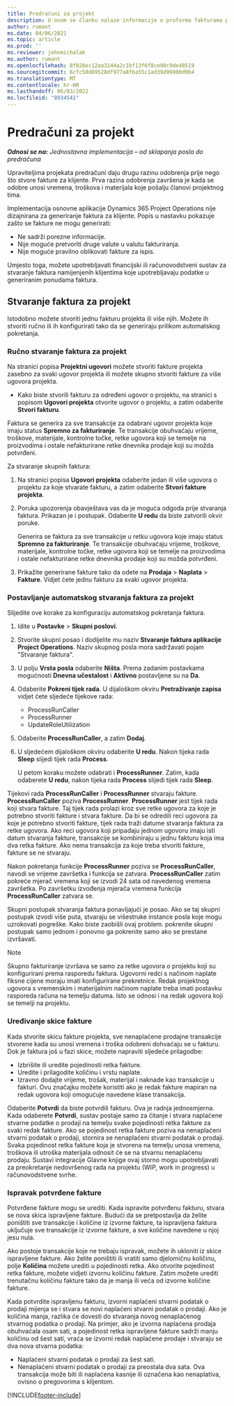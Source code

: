 ```yaml
---
title: Predračuni za projekt
description: U ovom se članku nalaze informacije o proforma fakturama projekta u operacijama projekta.
author: rumant
ms.date: 04/06/2021
ms.topic: article
ms.prod: ''
ms.reviewer: johnmichalak
ms.author: rumant
ms.openlocfilehash: 8f028ec12aa3144a2c1bf13f6f8ce90c9de48519
ms.sourcegitcommit: 6cfc50d89528df977a8f6a55c1ad39d99800d9b4
ms.translationtype: MT
ms.contentlocale: hr-HR
ms.lasthandoff: 06/03/2022
ms.locfileid: "8934541"
---
```

# <a name="proforma-project-invoices"></a>Predračuni za projekt

_**Odnosi se na:** Jednostavna implementacija – od sklapanja posla do predračuna_

Upraviteljima projekata predračuni daju drugu razinu odobrenja prije nego što stvore fakture za klijente. Prva razina odobrenja završena je kada se odobre unosi vremena, troškova i materijala koje pošalju članovi projektnog tima.

Implementacija osnovne aplikacije Dynamics 365 Project Operations nije dizajnirana za generiranje faktura za klijente. Popis u nastavku pokazuje zašto se fakture ne mogu generirati:

- Ne sadrži porezne informacije.
- Nije moguće pretvoriti druge valute u valutu fakturiranja.
- Nije moguće pravilno oblikovati fakture za ispis.

Umjesto toga, možete upotrebljavati financijski ili računovodstveni sustav za stvaranje faktura namijenjenih klijentima koje upotrebljavaju podatke u generiranim ponudama faktura.

## <a name="creating-project-invoices"></a>Stvaranje faktura za projekt

Istodobno možete stvoriti jednu fakturu projekta ili više njih. Možete ih stvoriti ručno ili ih konfigurirati tako da se generiraju prilikom automatskog pokretanja.

### <a name="manually-create-project-invoices"></a>Ručno stvaranje faktura za projekt 

Na stranici popisa **Projektni ugovori** možete stvoriti fakture projekta zasebno za svaki ugovor projekta ili možete skupno stvoriti fakture za više ugovora projekta.

   - Kako biste stvorili fakturu za određeni ugovor o projektu, na stranici s popisom **Ugovori projekta** otvorite ugovor o projektu, a zatim odaberite **Stvori fakturu**.

   Faktura se generira za sve transakcije za odabrani ugovor projekta koje imaju status **Spremno za fakturiranje**. Te transakcije obuhvaćaju vrijeme, troškove, materijale, kontrolne točke, retke ugovora koji se temelje na proizvodima i ostale nefakturirane retke dnevnika prodaje koji su možda potvrđeni.

Za stvaranje skupnih faktura:

1. Na stranici popisa **Ugovori projekta** odaberite jedan ili više ugovora o projektu za koje stvarate fakturu, a zatim odaberite **Stvori fakture projekta**.
2. Poruka upozorenja obavještava vas da je moguća odgoda prije stvaranja faktura. Prikazan je i postupak. Odaberite **U redu** da biste zatvorili okvir poruke.

   Generira se faktura za sve transakcije u retku ugovora koje imaju status **Spremno za fakturiranje**. Te transakcije obuhvaćaju vrijeme, troškove, materijale, kontrolne točke, retke ugovora koji se temelje na proizvodima i ostale nefakturirane retke dnevnika prodaje koji su možda potvrđeni.

3. Prikažite generirane fakture tako da odete na **Prodaja** \> **Naplata** \> **Fakture**. Vidjet ćete jednu fakturu za svaki ugovor projekta.

### <a name="set-up-automated-creation-of-project-invoices"></a>Postavljanje automatskog stvaranja faktura za projekt 

Slijedite ove korake za konfiguraciju automatskog pokretanja faktura.

1. Idite u **Postavke** \> **Skupni poslovi**.
2. Stvorite skupni posao i dodijelite mu naziv **Stvaranje faktura aplikacije Project Operations**. Naziv skupnog posla mora sadržavati pojam "Stvaranje faktura".
3. U polju **Vrsta posla** odaberite **Ništa**. Prema zadanim postavkama mogućnosti **Dnevna učestalost** i **Aktivno** postavljene su na **Da**.
4. Odaberite **Pokreni tijek rada**. U dijaloškom okviru **Pretraživanje zapisa** vidjet ćete sljedeće tijekove rada:

    - ProcessRunCaller
    - ProcessRunner
    - UpdateRoleUtilization

5. Odaberite **ProcessRunCaller**, a zatim **Dodaj**.
6. U sljedećem dijaloškom okviru odaberite **U redu**. Nakon tijeka rada **Sleep** slijedi tijek rada **Process**.

    U petom koraku možete odabrati i **ProcessRunner**. Zatim, kada odaberete **U redu**, nakon tijeka rada **Process** slijedi tijek rada **Sleep**.

Tijekovi rada **ProcessRunCaller** i **ProcessRunner** stvaraju fakture. **ProcessRunCaller** poziva **ProcessRunner**. **ProcessRunner** jest tijek rada koji stvara fakture. Taj tijek rada prolazi kroz sve retke ugovora za koje je potrebno stvoriti fakture i stvara fakture. Da bi se odredili reci ugovora za koje je potrebno stvoriti fakture, tijek rada traži datume stvaranja faktura za retke ugovora. Ako reci ugovora koji pripadaju jednom ugovoru imaju isti datum stvaranja fakture, transakcije se kombiniraju u jednu fakturu koja ima dva retka fakture. Ako nema transakcija za koje treba stvoriti fakture, fakture se ne stvaraju.

Nakon pokretanja funkcije **ProcessRunner** poziva se **ProcessRunCaller**, navodi se vrijeme završetka i funkcija se zatvara. **ProcessRunCaller** zatim pokreće mjerač vremena koji se izvodi 24 sata od navedenog vremena završetka. Po završetku izvođenja mjerača vremena funkcija **ProcessRunCaller** zatvara se.

Skupni postupak stvaranja faktura ponavljajući je posao. Ako se taj skupni postupak izvodi više puta, stvaraju se višestruke instance posla koje mogu uzrokovati pogreške. Kako biste zaobišli ovaj problem. pokrenite skupni postupak samo jednom i ponovno ga pokrenite samo ako se prestane izvršavati.

> [!NOTE]
> Skupno fakturiranje izvršava se samo za retke ugovora o projektu koji su konfigurirani prema rasporedu faktura. Ugovorni redci s načinom naplate fiksne cijene moraju imati konfigurirane prekretnice. Redak projektnog ugovora s vremenskim i materijalnim načinom naplate treba imati postavku rasporeda računa na temelju datuma. Isto se odnosi i na redak ugovora koji se temelji na projektu.      
 
### <a name="edit-a-draft-invoice"></a>Uređivanje skice fakture

Kada stvorite skicu fakture projekta, sve nenaplaćene prodajne transakcije stvorene kada su unosi vremena i troška odobreni dohvaćaju se u fakturu. Dok je faktura još u fazi skice, možete napraviti sljedeće prilagodbe:

- Izbrišite ili uredite pojedinosti retka fakture.
- Uredite i prilagodite količinu i vrstu naplate.
- Izravno dodajte vrijeme, trošak, materijal i naknade kao transakcije u fakturi. Ovu značajku možete koristiti ako je redak fakture mapiran na redak ugovora koji omogućuje navedene klase transakcija.

Odaberite **Potvrdi** da biste potvrdili fakturu. Ova je radnja jednosmjerna. Kada odaberete **Potvrdi**, sustav postaje samo za čitanje i stvara naplaćene stvarne podatke o prodaji na temelju svake pojedinosti retka fakture za svaki redak fakture. Ako se pojedinost retka fakture poziva na nenaplaćeni stvarni podatak o prodaji, stornira se nenaplaćeni stvarni podatak o prodaji. Svaka pojedinost retka fakture koja je stvorena na temelju unosa vremena, troškova ili utroška materijala odnosit će se na stvarnu nenaplaćenu prodaju. Sustavi integracije Glavne knjige ovaj storno mogu upotrebljavati za preokretanje nedovršenog rada na projektu (WIP, work in progress) u računovodstvene svrhe.

### <a name="correct-a-confirmed-invoice"></a>Ispravak potvrđene fakture

Potvrđene fakture mogu se urediti. Kada ispravite potvrđenu fakturu, stvara se nova skica ispravljene fakture. Budući da se pretpostavlja da želite poništiti sve transakcije i količine iz izvorne fakture, ta ispravljena faktura uključuje sve transakcije iz izvorne fakture, a sve količine navedene u njoj jesu nula.

Ako postoje transakcije koje ne trebaju ispravak, možete ih ukloniti iz skice ispravljene fakture. Ako želite poništiti ili vratiti samo djelomičnu količinu, polje **Količina** možete urediti u pojedinosti retka. Ako otvorite pojedinost retka fakture, možete vidjeti izvornu količinu fakture. Zatim možete urediti trenutačnu količinu fakture tako da je manja ili veća od izvorne količine fakture.

Kada potvrdite ispravljenu fakturu, izvorni naplaćeni stvarni podatak o prodaji mijenja se i stvara se novi naplaćeni stvarni podatak o prodaji. Ako je količina manja, razlika će dovesti do stvaranja novog nenaplaćenog stvarnog podatka o prodaji. Na primjer, ako je izvorna naplaćena prodaja obuhvaćala osam sati, a pojedinost retka ispravljene fakture sadrži manju količinu od šest sati, vraća se izvorni redak naplaćene prodaje i stvaraju se dva nova stvarna podatka:

- Naplaćeni stvarni podatak o prodaji za šest sati.
- Nenaplaćeni stvarni podatak o prodaji za preostala dva sata. Ova transakcija može biti ili naplaćena kasnije ili označena kao nenaplativa, ovisno o pregovorima s klijentom.



[!INCLUDE[footer-include](../../includes/footer-banner.md)]
